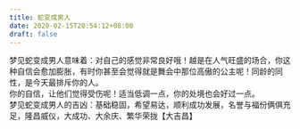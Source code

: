 ```yaml
---
title: 蛇变成男人
date: 2020-02-15T20:54:12+08:00
draft: false
---
```


梦见蛇变成男人意味着：对自己的感觉非常良好哦！越是在人气旺盛的场合，你这种自信会愈加膨胀，有时你甚至会觉得就是舞会中那位高傲的公主呢！同龄的同性，是今天最排斥你的人。<br>
你的自信，让他们觉得受伤呢！适当低调一点，你的处境也会好过一点。<br>
梦见蛇变成男人的吉凶：基础稳固，希望易达，顺利成功发展，名誉与福份俩俱充足，隆昌威仪，大成功、大余庆、繁华荣拢【大吉昌】